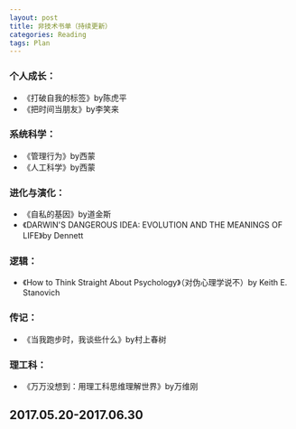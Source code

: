 ```yaml
---
layout: post
title: 非技术书单（持续更新）
categories: Reading
tags: Plan
---
```

### 个人成长：
- 《打破自我的标签》by陈虎平
- 《把时间当朋友》by李笑来

### 系统科学：
- 《管理行为》by西蒙
- 《人工科学》by西蒙

### 进化与演化：
- 《自私的基因》by道金斯
- 《DARWIN'S DANGEROUS IDEA: EVOLUTION AND THE MEANINGS OF LIFE》by Dennett

### 逻辑：
- 《How to Think Straight About Psychology》（对伪心理学说不）by Keith E. Stanovich

### 传记：
- 《当我跑步时，我谈些什么》by村上春树

### 理工科：
- 《万万没想到：用理工科思维理解世界》by万维刚

## 2017.05.20-2017.06.30


